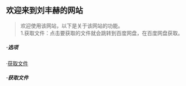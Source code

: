 ## 欢迎来到刘丰赫的网站

> 欢迎使用该网站，以下是关于该网站的功能。  
> 1.获取文件：点击要获取的文件就会跳转到百度网盘，在百度网盘获取。

##### ·选项

·[获取文件](?id=·获取文件)

##### ·获取文件

